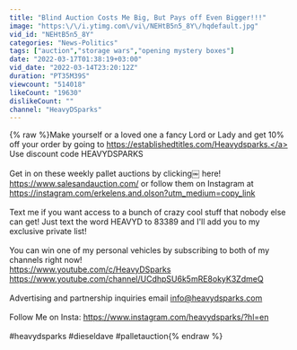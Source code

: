 ```yaml
---
title: "Blind Auction Costs Me Big, But Pays off Even Bigger!!!"
image: "https:\/\/i.ytimg.com\/vi\/NEHtB5n5_8Y\/hqdefault.jpg"
vid_id: "NEHtB5n5_8Y"
categories: "News-Politics"
tags: ["auction","storage wars","opening mystery boxes"]
date: "2022-03-17T01:38:19+03:00"
vid_date: "2022-03-14T23:20:12Z"
duration: "PT35M39S"
viewcount: "514018"
likeCount: "19630"
dislikeCount: ""
channel: "HeavyDSparks"
---
```

{% raw %}Make yourself or a loved one a fancy Lord or Lady and get 10% off your order by going to <a rel="nofollow" target="blank" href="https://establishedtitles.com/Heavydsparks.">https://establishedtitles.com/Heavydsparks.</a> Use discount code HEAVYDSPARKS<br /><br />Get in on these weekly pallet auctions by clicking￼ here! <a rel="nofollow" target="blank" href="https://www.salesandauction.com/">https://www.salesandauction.com/</a> or follow them on Instagram at <a rel="nofollow" target="blank" href="https://instagram.com/erkelens.and.olson?utm_medium=copy_link">https://instagram.com/erkelens.and.olson?utm_medium=copy_link</a><br /><br />Text me if you want access to a bunch of crazy cool stuff that nobody else can get! Just text the word HEAVYD to 83389 and I'll add you to my exclusive private list!<br /><br />You can win one of my personal vehicles by subscribing to both of my channels right now!<br /><a rel="nofollow" target="blank" href="https://www.youtube.com/c/HeavyDSparks">https://www.youtube.com/c/HeavyDSparks</a><br /><a rel="nofollow" target="blank" href="https://www.youtube.com/channel/UCdhpSU6k5mRE8okyK3ZdmeQ">https://www.youtube.com/channel/UCdhpSU6k5mRE8okyK3ZdmeQ</a><br /><br />Advertising and partnership inquiries email info@heavydsparks.com<br /><br />Follow Me on Insta: <a rel="nofollow" target="blank" href="https://www.instagram.com/heavydsparks/?hl=en">https://www.instagram.com/heavydsparks/?hl=en</a><br /><br />#heavydsparks #dieseldave #palletauction{% endraw %}
